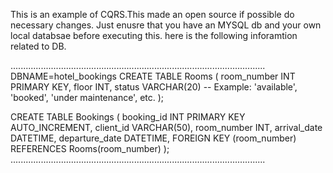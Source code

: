 This is an example of CQRS.This made an open source if possible do necessary changes.
Just enusre that you have an MYSQL db and your own local databsae before executing this.
here is the following inforamtion related to DB.


.....................................................................................................
DBNAME=hotel_bookings
CREATE TABLE Rooms (
    room_number INT PRIMARY KEY,
    floor INT,
    status VARCHAR(20) -- Example: 'available', 'booked', 'under maintenance', etc.
);

CREATE TABLE Bookings (
    booking_id INT PRIMARY KEY AUTO_INCREMENT,
    client_id VARCHAR(50),
    room_number INT,
    arrival_date DATETIME,
    departure_date DATETIME,
    FOREIGN KEY (room_number) REFERENCES Rooms(room_number)
);
.....................................................................................................
